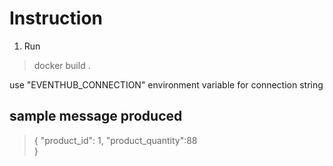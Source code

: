 # Instruction

1. Run

> docker build .

use "EVENTHUB_CONNECTION" environment variable for connection string

## sample message produced

> {
>   "product_id": 1,
>   "product_quantity":88   
> }
